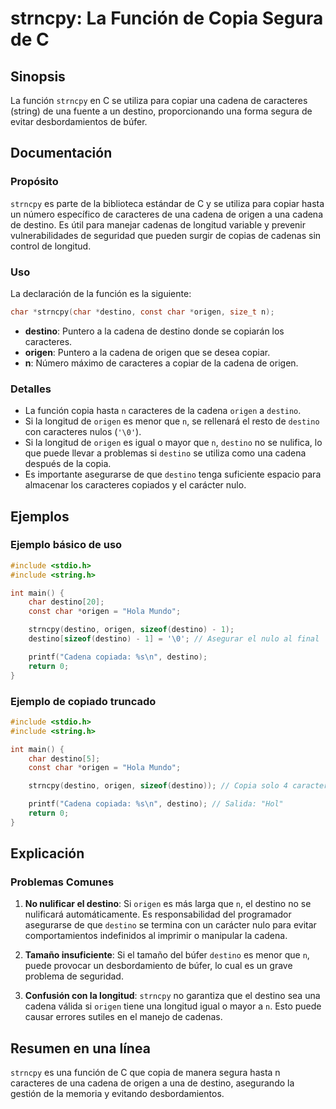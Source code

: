 <!--
Meta Description: # strncpy: La Función de Copia Segura de C ## Sinopsis La función `strncpy` en C se utiliza para copiar una cadena de caracteres (string) de una fuent...
Meta Keywords: destino, origen, cadena, una, que
-->

# strncpy: La Función de Copia Segura de C

## Sinopsis
La función `strncpy` en C se utiliza para copiar una cadena de caracteres (string) de una fuente a un destino, proporcionando una forma segura de evitar desbordamientos de búfer.

## Documentación

### Propósito
`strncpy` es parte de la biblioteca estándar de C y se utiliza para copiar hasta un número específico de caracteres de una cadena de origen a una cadena de destino. Es útil para manejar cadenas de longitud variable y prevenir vulnerabilidades de seguridad que pueden surgir de copias de cadenas sin control de longitud.

### Uso
La declaración de la función es la siguiente:

```c
char *strncpy(char *destino, const char *origen, size_t n);
```

- **destino**: Puntero a la cadena de destino donde se copiarán los caracteres.
- **origen**: Puntero a la cadena de origen que se desea copiar.
- **n**: Número máximo de caracteres a copiar de la cadena de origen.

### Detalles
- La función copia hasta `n` caracteres de la cadena `origen` a `destino`.
- Si la longitud de `origen` es menor que `n`, se rellenará el resto de `destino` con caracteres nulos (`'\0'`).
- Si la longitud de `origen` es igual o mayor que `n`, `destino` no se nulifica, lo que puede llevar a problemas si `destino` se utiliza como una cadena después de la copia.
- Es importante asegurarse de que `destino` tenga suficiente espacio para almacenar los caracteres copiados y el carácter nulo.

## Ejemplos

### Ejemplo básico de uso

```c
#include <stdio.h>
#include <string.h>

int main() {
    char destino[20];
    const char *origen = "Hola Mundo";

    strncpy(destino, origen, sizeof(destino) - 1);
    destino[sizeof(destino) - 1] = '\0'; // Asegurar el nulo al final

    printf("Cadena copiada: %s\n", destino);
    return 0;
}
```

### Ejemplo de copiado truncado

```c
#include <stdio.h>
#include <string.h>

int main() {
    char destino[5];
    const char *origen = "Hola Mundo";

    strncpy(destino, origen, sizeof(destino)); // Copia solo 4 caracteres

    printf("Cadena copiada: %s\n", destino); // Salida: "Hol"
    return 0;
}
```

## Explicación

### Problemas Comunes
1. **No nulificar el destino**: Si `origen` es más larga que `n`, el destino no se nulificará automáticamente. Es responsabilidad del programador asegurarse de que `destino` se termina con un carácter nulo para evitar comportamientos indefinidos al imprimir o manipular la cadena.
   
2. **Tamaño insuficiente**: Si el tamaño del búfer `destino` es menor que `n`, puede provocar un desbordamiento de búfer, lo cual es un grave problema de seguridad.

3. **Confusión con la longitud**: `strncpy` no garantiza que el destino sea una cadena válida si `origen` tiene una longitud igual o mayor a `n`. Esto puede causar errores sutiles en el manejo de cadenas.

## Resumen en una línea
`strncpy` es una función de C que copia de manera segura hasta n caracteres de una cadena de origen a una de destino, asegurando la gestión de la memoria y evitando desbordamientos.